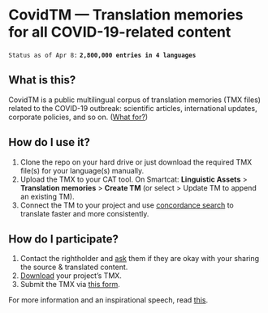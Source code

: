 # CovidTM — Translation memories for all COVID-19-related content

`Status as of Apr 8:` **`2,800,000 entries in 4 languages`**

## What is this?

CovidTM is a public multilingual corpus of translation memories (TMX files) related to the COVID-19 outbreak: scientific articles, international updates, corporate policies, and so on. ([What for?](https://www.smartcat.ai/blog/covidtm/))

## How do I use it?

1. Clone the repo on your hard drive or just download the required TMX file(s) for your language(s) manually.
2. Upload the TMX to your CAT tool. On Smartcat: **Linguistic Assets** > **Translation memories** > **Create TM** (or select > Update TM to append an existing TM).
3. Connect the TM to your project and use [concordance search](https://help.smartcat.ai/hc/en-us/articles/115002043791-Concordance-search) to translate faster and more consistently.

## How do I participate?

1. Contact the rightholder and [ask](https://www.smartcat.ai/blog/covidtm/#inquiry) them if they are okay with your sharing the source & translated content.
2. [Download](https://gyazo.com/a2b69dbb117ffbbcc86d7b08c8ad2ad4) your project’s TMX.
3. Submit the TMX via [this form](https://bit.ly/covidtm-submit).

For more information and an inspirational speech, read [this](https://www.smartcat.ai/blog/covidtm).
